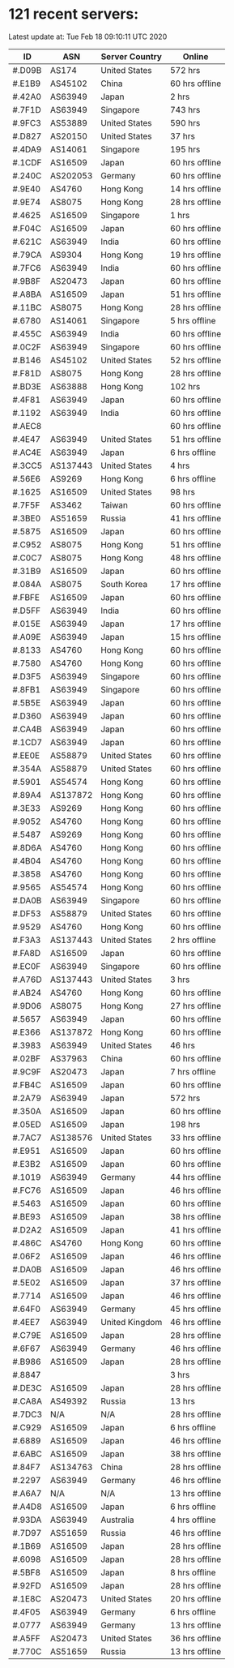 # 121 recent servers:

Latest update at: Tue Feb 18 09:10:11 UTC 2020

| ID | ASN | Server Country | Online |
| -- | --- | -------------- | ------ |
| #.D09B | AS174 | United States | 572 hrs |
| #.E1B9 | AS45102 | China | 60 hrs offline |
| #.42A0 | AS63949 | Japan | 2 hrs |
| #.7F1D | AS63949 | Singapore | 743 hrs |
| #.9FC3 | AS53889 | United States | 590 hrs |
| #.D827 | AS20150 | United States | 37 hrs |
| #.4DA9 | AS14061 | Singapore | 195 hrs |
| #.1CDF | AS16509 | Japan | 60 hrs offline |
| #.240C | AS202053 | Germany | 60 hrs offline |
| #.9E40 | AS4760 | Hong Kong | 14 hrs offline |
| #.9E74 | AS8075 | Hong Kong | 28 hrs offline |
| #.4625 | AS16509 | Singapore | 1 hrs |
| #.F04C | AS16509 | Japan | 60 hrs offline |
| #.621C | AS63949 | India | 60 hrs offline |
| #.79CA | AS9304 | Hong Kong | 19 hrs offline |
| #.7FC6 | AS63949 | India | 60 hrs offline |
| #.9B8F | AS20473 | Japan | 60 hrs offline |
| #.A8BA | AS16509 | Japan | 51 hrs offline |
| #.11BC | AS8075 | Hong Kong | 28 hrs offline |
| #.6780 | AS14061 | Singapore | 5 hrs offline |
| #.455C | AS63949 | India | 60 hrs offline |
| #.0C2F | AS63949 | Singapore | 60 hrs offline |
| #.B146 | AS45102 | United States | 52 hrs offline |
| #.F81D | AS8075 | Hong Kong | 28 hrs offline |
| #.BD3E | AS63888 | Hong Kong | 102 hrs |
| #.4F81 | AS63949 | Japan | 60 hrs offline |
| #.1192 | AS63949 | India | 60 hrs offline |
| #.AEC8 |  |  | 60 hrs offline |
| #.4E47 | AS63949 | United States | 51 hrs offline |
| #.AC4E | AS63949 | Japan | 6 hrs offline |
| #.3CC5 | AS137443 | United States | 4 hrs |
| #.56E6 | AS9269 | Hong Kong | 6 hrs offline |
| #.1625 | AS16509 | United States | 98 hrs |
| #.7F5F | AS3462 | Taiwan | 60 hrs offline |
| #.3BE0 | AS51659 | Russia | 41 hrs offline |
| #.5875 | AS16509 | Japan | 60 hrs offline |
| #.C952 | AS8075 | Hong Kong | 51 hrs offline |
| #.C0C7 | AS8075 | Hong Kong | 48 hrs offline |
| #.31B9 | AS16509 | Japan | 60 hrs offline |
| #.084A | AS8075 | South Korea | 17 hrs offline |
| #.FBFE | AS16509 | Japan | 60 hrs offline |
| #.D5FF | AS63949 | India | 60 hrs offline |
| #.015E | AS63949 | Japan | 17 hrs offline |
| #.A09E | AS63949 | Japan | 15 hrs offline |
| #.8133 | AS4760 | Hong Kong | 60 hrs offline |
| #.7580 | AS4760 | Hong Kong | 60 hrs offline |
| #.D3F5 | AS63949 | Singapore | 60 hrs offline |
| #.8FB1 | AS63949 | Singapore | 60 hrs offline |
| #.5B5E | AS63949 | Japan | 60 hrs offline |
| #.D360 | AS63949 | Japan | 60 hrs offline |
| #.CA4B | AS63949 | Japan | 60 hrs offline |
| #.1CD7 | AS63949 | Japan | 60 hrs offline |
| #.EE0E | AS58879 | United States | 60 hrs offline |
| #.354A | AS58879 | United States | 60 hrs offline |
| #.5901 | AS54574 | Hong Kong | 60 hrs offline |
| #.89A4 | AS137872 | Hong Kong | 60 hrs offline |
| #.3E33 | AS9269 | Hong Kong | 60 hrs offline |
| #.9052 | AS4760 | Hong Kong | 60 hrs offline |
| #.5487 | AS9269 | Hong Kong | 60 hrs offline |
| #.8D6A | AS4760 | Hong Kong | 60 hrs offline |
| #.4B04 | AS4760 | Hong Kong | 60 hrs offline |
| #.3858 | AS4760 | Hong Kong | 60 hrs offline |
| #.9565 | AS54574 | Hong Kong | 60 hrs offline |
| #.DA0B | AS63949 | Singapore | 60 hrs offline |
| #.DF53 | AS58879 | United States | 60 hrs offline |
| #.9529 | AS4760 | Hong Kong | 60 hrs offline |
| #.F3A3 | AS137443 | United States | 2 hrs offline |
| #.FA8D | AS16509 | Japan | 60 hrs offline |
| #.EC0F | AS63949 | Singapore | 60 hrs offline |
| #.A76D | AS137443 | United States | 3 hrs |
| #.AB24 | AS4760 | Hong Kong | 60 hrs offline |
| #.9D06 | AS8075 | Hong Kong | 27 hrs offline |
| #.5657 | AS63949 | Japan | 60 hrs offline |
| #.E366 | AS137872 | Hong Kong | 60 hrs offline |
| #.3983 | AS63949 | United States | 46 hrs |
| #.02BF | AS37963 | China | 60 hrs offline |
| #.9C9F | AS20473 | Japan | 7 hrs offline |
| #.FB4C | AS16509 | Japan | 60 hrs offline |
| #.2A79 | AS63949 | Japan | 572 hrs |
| #.350A | AS16509 | Japan | 60 hrs offline |
| #.05ED | AS16509 | Japan | 198 hrs |
| #.7AC7 | AS138576 | United States | 33 hrs offline |
| #.E951 | AS16509 | Japan | 60 hrs offline |
| #.E3B2 | AS16509 | Japan | 60 hrs offline |
| #.1019 | AS63949 | Germany | 44 hrs offline |
| #.FC76 | AS16509 | Japan | 46 hrs offline |
| #.5463 | AS16509 | Japan | 60 hrs offline |
| #.BE93 | AS16509 | Japan | 38 hrs offline |
| #.D2A2 | AS16509 | Japan | 41 hrs offline |
| #.486C | AS4760 | Hong Kong | 60 hrs offline |
| #.06F2 | AS16509 | Japan | 46 hrs offline |
| #.DA0B | AS16509 | Japan | 46 hrs offline |
| #.5E02 | AS16509 | Japan | 37 hrs offline |
| #.7714 | AS16509 | Japan | 46 hrs offline |
| #.64F0 | AS63949 | Germany | 45 hrs offline |
| #.4EE7 | AS63949 | United Kingdom | 46 hrs offline |
| #.C79E | AS16509 | Japan | 28 hrs offline |
| #.6F67 | AS63949 | Germany | 46 hrs offline |
| #.B986 | AS16509 | Japan | 28 hrs offline |
| #.8847 |  |  | 3 hrs |
| #.DE3C | AS16509 | Japan | 28 hrs offline |
| #.CA8A | AS49392 | Russia | 13 hrs |
| #.7DC3 | N/A | N/A | 28 hrs offline |
| #.C929 | AS16509 | Japan | 6 hrs offline |
| #.6889 | AS16509 | Japan | 46 hrs offline |
| #.6ABC | AS16509 | Japan | 38 hrs offline |
| #.84F7 | AS134763 | China | 28 hrs offline |
| #.2297 | AS63949 | Germany | 46 hrs offline |
| #.A6A7 | N/A | N/A | 13 hrs offline |
| #.A4D8 | AS16509 | Japan | 6 hrs offline |
| #.93DA | AS63949 | Australia | 4 hrs offline |
| #.7D97 | AS51659 | Russia | 46 hrs offline |
| #.1B69 | AS16509 | Japan | 28 hrs offline |
| #.6098 | AS16509 | Japan | 28 hrs offline |
| #.5BF8 | AS16509 | Japan | 8 hrs offline |
| #.92FD | AS16509 | Japan | 28 hrs offline |
| #.1E8C | AS20473 | United States | 20 hrs offline |
| #.4F05 | AS63949 | Germany | 6 hrs offline |
| #.0777 | AS63949 | Germany | 13 hrs offline |
| #.A5FF | AS20473 | United States | 36 hrs offline |
| #.770C | AS51659 | Russia | 13 hrs offline |

